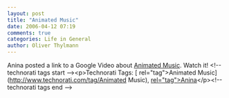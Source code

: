 ```yaml
---
layout: post
title: "Animated Music"
date: 2006-04-12 07:19
comments: true
categories: Life in General
author: Oliver Thylmann
---
```



Anina posted a link to a Google Video about [Animated Music](http://anina.typepad.com/anina/2006/04/animation_music.html). Watch it!
&lt;!-- technorati tags start --&gt;&lt;p&gt;Technorati Tags: [ rel=&quot;tag&quot;&gt;Animated Music](http://www.technorati.com/tag/Animated Music), [ rel=&quot;tag&quot;&gt;Anina](http://www.technorati.com/tag/Anina)&lt;/p&gt;&lt;!-- technorati tags end --&gt;


